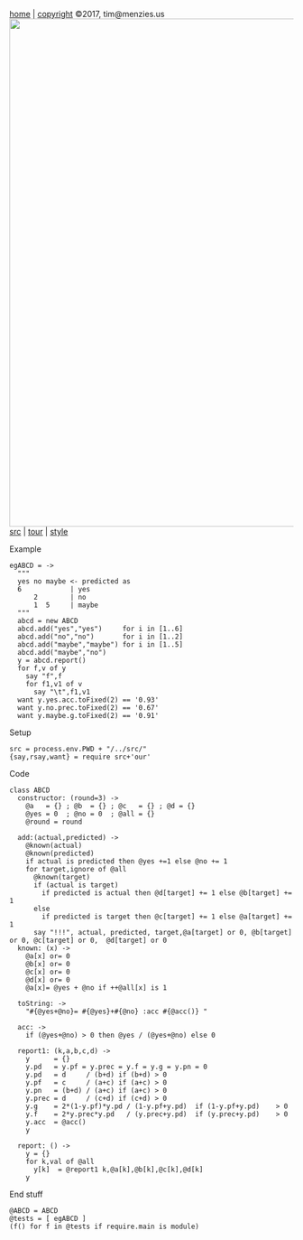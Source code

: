 [home](http://tiny.cc/koff) |
[copyright](https://github.com/koffee/script/blob/master/LICENSE.md) &copy;2017, tim&commat;menzies.us<br>
[<img width=900 src=https://raw.githubusercontent.com/koffee/script/master/img/head.jpg>](http://tiny.cc/koff)<br>
[src](https://github.com/koffee/script/tree/master/src) |
[tour](https://github.com/koffee/script/blob/master/doc/TOUR.md) |
[style](https://github.com/koffee/script/blob/master/doc/STYLE.md)

Example

    egABCD = ->
      """
      yes no maybe <- predicted as
      6            | yes
          2        | no
          1  5     | maybe
      """
      abcd = new ABCD
      abcd.add("yes","yes")     for i in [1..6]
      abcd.add("no","no")       for i in [1..2]
      abcd.add("maybe","maybe") for i in [1..5]
      abcd.add("maybe","no")
      y = abcd.report()
      for f,v of y
        say "f",f
        for f1,v1 of v
          say "\t",f1,v1
      want y.yes.acc.toFixed(2) == '0.93'
      want y.no.prec.toFixed(2) == '0.67'
      want y.maybe.g.toFixed(2) == '0.91'
      
Setup

    src = process.env.PWD + "/../src/" 
    {say,rsay,want} = require src+'our'

Code

    class ABCD
      constructor: (round=3) ->
        @a   = {} ; @b  = {} ; @c   = {} ; @d = {}
        @yes = 0  ; @no = 0  ; @all = {}
        @round = round
    
      add:(actual,predicted) ->
        @known(actual)
        @known(predicted)
        if actual is predicted then @yes +=1 else @no += 1
        for target,ignore of @all
          @known(target)
          if (actual is target)
            if predicted is actual then @d[target] += 1 else @b[target] += 1
          else
            if predicted is target then @c[target] += 1 else @a[target] += 1
          say "!!!", actual, predicted, target,@a[target] or 0, @b[target] or 0, @c[target] or 0,  @d[target] or 0
      known: (x) ->
        @a[x] or= 0
        @b[x] or= 0
        @c[x] or= 0
        @d[x] or= 0
        @a[x]= @yes + @no if ++@all[x] is 1
    
      toString: ->
        "#{@yes+@no}= #{@yes}+#{@no} :acc #{@acc()} "
        
      acc: ->
        if (@yes+@no) > 0 then @yes / (@yes+@no) else 0
         
      report1: (k,a,b,c,d) ->
        y      = {}
        y.pd   = y.pf = y.prec = y.f = y.g = y.pn = 0
        y.pd   = d     / (b+d) if (b+d) > 0
        y.pf   = c     / (a+c) if (a+c) > 0
        y.pn   = (b+d) / (a+c) if (a+c) > 0
        y.prec = d     / (c+d) if (c+d) > 0
        y.g    = 2*(1-y.pf)*y.pd / (1-y.pf+y.pd)  if (1-y.pf+y.pd)    > 0
        y.f    = 2*y.prec*y.pd   / (y.prec+y.pd)  if (y.prec+y.pd)    > 0
        y.acc  = @acc()
        y
    
      report: () ->
        y = {}
        for k,val of @all
          y[k]  = @report1 k,@a[k],@b[k],@c[k],@d[k]
        y

End stuff

    @ABCD = ABCD
    @tests = [ egABCD ]
    (f() for f in @tests if require.main is module)
